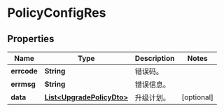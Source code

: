 
# PolicyConfigRes

## Properties
Name | Type | Description | Notes
------------ | ------------- | ------------- | -------------
**errcode** | **String** | 错误码。 | 
**errmsg** | **String** | 错误信息。 | 
**data** | [**List&lt;UpgradePolicyDto&gt;**](UpgradePolicyDto.md) | 升级计划。 |  [optional]



